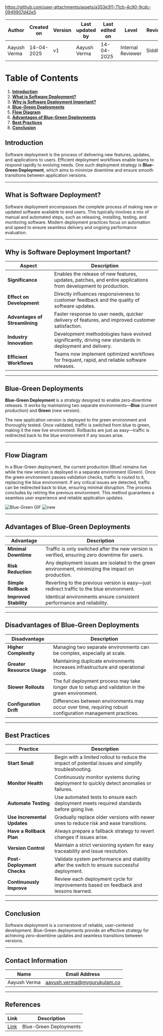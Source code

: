 

https://github.com/user-attachments/assets/a353e3f1-71cb-4c90-9cdc-0949907d42e5



| **Author**   | **Created on** | **Version** | **Last updated by** | **Last edited on** | **Level** | **Reviewer**  | 
|--------------|----------------|-------------|---------------------|--------------------|-----------|---------------|
| Aayush Verma|   14-04-2025              | v1          | Aayush Verma   | 14-04-2025   |  Internal Reviewer | Siddharth |

# Table of Contents

1.  **[Introduction](#introduction)**
2.  **[What is Software Deployment?](#what-is-software-deployment)**
3.  **[Why is Software Deployment Important?](#why-is-software-deployment-important)**
5.  **[Blue-Green Deployments](#blue-green-deployments)**
6.  **[Flow Diagram](#flow-diagram)**
7.  **[Advantages of Blue-Green Deployments](#advantages-of-blue-green-deployments)**
8.  **[Best Practices](#best-practices)**
10.  **[Conclusion](#conclusion)**



## Introduction

Software deployment is the process of delivering new features, updates, and applications to users.  Efficient deployment workflows enable teams to respond rapidly to evolving needs. 
One such deployment strategy is **Blue-Green Deployment**, which aims to minimize downtime and ensure smooth transitions between application versions. 
***

## What is Software Deployment?


Software deployment encompasses the complete process of making new or updated software available to end users. This typically involves a mix of manual and automated steps, such as releasing, installing, testing, and monitoring software. Modern deployment practices focus on automation and speed to ensure seamless delivery and ongoing performance evaluation.

***

## Why is Software Deployment Important?

| Aspect                        | Description                                                                                                                                                                 |
|-------------------------------|-----------------------------------------------------------------------------------------------------------------------------------------------------------------------------|
| **Significance**              | Enables the release of new features, updates, patches, and entire applications from development to production.                                                             |
| **Effect on Development**     | Directly influences responsiveness to customer feedback and the quality of software updates.                                                                                |
| **Advantages of Streamlining**| Faster response to user needs, quicker delivery of features, and improved customer satisfaction.                                                                             |
| **Industry Innovation**       | Development methodologies have evolved significantly, driving new standards in deployment and delivery.                                                                    |
| **Efficient Workflows**       | Teams now implement optimized workflows for frequent, rapid, and reliable software releases.                                                                                 |

***

## Blue-Green Deployments


**Blue-Green Deployment** is a strategy designed to enable zero-downtime releases. It works by maintaining two separate environments—**Blue** (current production) and **Green** (new version). 

The new application version is deployed to the green environment and thoroughly tested. Once validated, traffic is switched from blue to green, making it the new live environment. Rollbacks are just as easy—traffic is redirected back to the blue environment if any issues arise.

***

## Flow Diagram

In a Blue-Green deployment, the current production (Blue) remains live while the new version is deployed in a separate environment (Green). Once the green environment passes validation checks, traffic is routed to it, replacing the blue environment. If any critical issues are detected, traffic can be redirected back to blue, ensuring minimal disruption. The process concludes by retiring the previous environment. This method guarantees a seamless user experience and reliable application updates.

![Blue-Green GIF](https://www.encora.com/hs-fs/hubfs/blue-green-deployment.gif?width=540&name=blue-green-deployment.gif)
![new](https://7958737.fs1.hubspotusercontent-na1.net/hubfs/7958737/blue-green-deployment.gif?width=540&name=blue-green-deployment.gif)

***

## Advantages of Blue-Green Deployments

| Advantage              | Description                                                                                          |
|------------------------|------------------------------------------------------------------------------------------------------|
| **Minimal Downtime**   | Traffic is only switched after the new version is verified, ensuring zero downtime for users.        |
| **Risk Reduction**     | Any deployment issues are isolated to the green environment, minimizing the impact on production.     |
| **Simple Rollback**    | Reverting to the previous version is easy—just redirect traffic to the blue environment.              |
| **Improved Stability** | Identical environments ensure consistent performance and reliability.                                |

***

## Disadvantages of Blue-Green Deployments

| Disadvantage                 | Description                                                                                                  |
|-----------------------------|--------------------------------------------------------------------------------------------------------------|
| **Higher Complexity**       | Managing two separate environments can be complex, especially at scale.                                      |
| **Greater Resource Usage**  | Maintaining duplicate environments increases infrastructure and operational costs.                           |
| **Slower Rollouts**         | The full deployment process may take longer due to setup and validation in the green environment.            |
| **Configuration Drift**     | Differences between environments may occur over time, requiring robust configuration management practices.    |

***

## Best Practices

| Practice                    | Description                                                                                                                                      |
|-----------------------------|--------------------------------------------------------------------------------------------------------------------------------------------------|
| **Start Small**             | Begin with a limited rollout to reduce the impact of potential issues and simplify troubleshooting.                                              |
| **Monitor Health**          | Continuously monitor systems during deployment to quickly detect anomalies or failures.                                                          |
| **Automate Testing**        | Use automated tests to ensure each deployment meets required standards before going live.                                                        |
| **Use Incremental Updates** | Gradually replace older versions with newer ones to reduce risk and ease transitions.                                                             |
| **Have a Rollback Plan**    | Always prepare a fallback strategy to revert changes if issues arise.                                                                            |
| **Version Control**         | Maintain a strict versioning system for easy traceability and issue resolution.                                                                  |
| **Post-Deployment Checks**  | Validate system performance and stability after the switch to ensure successful deployment. 
| **Continuously Improve**    | Review each deployment cycle for improvements based on feedback and lessons learned.                                                             |

***

## Conclusion

Software deployment is a cornerstone of reliable, user-centered development. Blue-Green deployments provide an effective strategy for achieving zero-downtime updates and seamless transitions between versions.

***

##  Contact Information


| **Name**       | **Email Address**        |
|----------------|--------------------------|
| Aayush Verma   | <aayush.verma@mygurukulam.co> |
---


## **References**

| **Link** | **Description** |
|------------------------------------------------------|------------------|
| [Link](https://medium.com/@ayishatabbassum/aws-blue-green-deployment-architecture-design-7641fd043f22)|  Blue-Green Deployments   |
